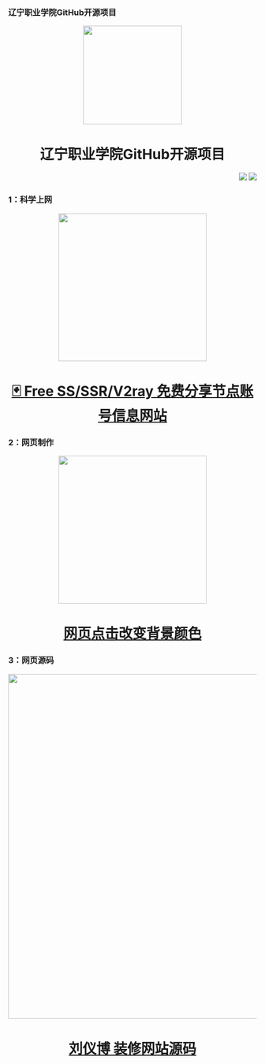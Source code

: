 <p>
  <h3 align="left">辽宁职业学院GitHub开源项目</h3>
</p>
<p align="center">
  <img width="200" src="https://zhaolinyang.ltd/images/辽宁职业学院.jpg" />  
  <h1 align="center">辽宁职业学院GitHub开源项目</h1>
</p>

<p align="right">
<a href="#"><img src="https://img.shields.io/badge/%E9%82%AE%E7%AE%B1-laddzhao%40gmail.com-blue"></a>
<a href="https://github.com/laddzhao/laddzhao.github.io"><img src="https://img.shields.io/github/watchers/laddzhao/lnvc?label=%E6%9F%A5%E7%9C%8B%E8%80%85&style=social"></a>  

<!--格式-->
<!--
<p>
  <h3 align="left">标题</h3>
</p>
<p align="center">
<a href="图片链接地址"><img width="300" src="图片链接" /></a>
 <h1 align="center">副标题</h1>
</p>
-->

<p>
  <h3 align="left">1：科学上网</h3>
</p>
<p align="center">
<a href="https://github.com/selierlin/Share-SSR-V2ray/blob/master/README.md"><img width="300" src="https://zhaolinyang.ltd/images/科学上网.jpg" /></a>
<a href="https://github.com/selierlin/Share-SSR-V2ray/blob/master/README.md"> <h1 align="center">🃏 Free SS/SSR/V2ray 免费分享节点账号信息网站</h1> </a>
</p>

<p>
  <h3 align="left">2：网页制作</h3>
</p>
<p align="center">
<a href="https://github.com/laddzhao/dianji-bianse"><img width="300" src="https://zhaolinyang.ltd/images/02990CEE-6B39-4AB6-B4F1-0791D07FE272.png" /></a>
 <a href="https://github.com/laddzhao/dianji-bianse"> <h1 align="center">网页点击改变背景颜色</h1> </a>
</p>

<p>
  <h3 align="left">3：网页源码</h3>
</p>
<p align="center">
<a href="https://github.com/laddzhao/lnvc-LiuYibo-zhuangxiuwangzhan"><img width="700" src="https://zhaolinyang.ltd/images/刘仪博装修网站.gif" /></a>
<a href="https://github.com/laddzhao/lnvc-LiuYibo-zhuangxiuwangzhan"> <h1 align="center">刘仪博 装修网站源码</h1> </a>
</p>
